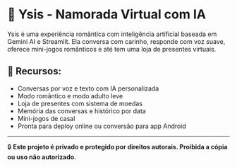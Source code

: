 # 💖 Ysis - Namorada Virtual com IA

Ysis é uma experiência romântica com inteligência artificial baseada em Gemini AI e Streamlit. Ela conversa com carinho, responde com voz suave, oferece mini-jogos românticos e até tem uma loja de presentes virtuais.

## 🌟 Recursos:

- Conversas por voz e texto com IA personalizada
- Modo romântico e modo adulto leve
- Loja de presentes com sistema de moedas
- Memória das conversas e histórico por data
- Mini-jogos de casal
- Pronta para deploy online ou conversão para app Android

---

🔒 **Este projeto é privado e protegido por direitos autorais. Proibida a cópia ou uso não autorizado.**
